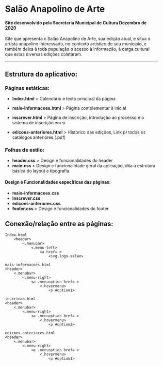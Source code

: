 # Salão Anapolino de Arte
#### Site desenvolvido pela Secretaria Municipal de Cultura Dezembro de 2020

Site que apresenta o Salão Anapolino de Arte, sua edição atual, e situa
o artista anapolino interessado, no contexto artístico de seu município,
e também deixa à toda população o acesso à informação, à carga cultural
que estas diversas edições coletaram.

---
## Estrutura do aplicativo:


### Páginas estáticas:
- **Index.html** > Calendário e texto principal da página

- **mais-informacoes.html** > Página complementar à inicial

- **inscrever.html** > Página de inscrição, introdução ao processo e o sistema de inscrição em si

- **edicoes-anteriores.html** > Histórico das edições, Link p/ todos os catálogos anteriores (.pdf)

### Folhas de estilo:
- **header.css** > Design e funcionalidades do header
- **main.css** > Design e funcionalidade geral da aplicação, dita a estrutura básica do layout e tipografia
   
#### Design e Funcionalidades específicas das páginas:
  - **mais-informacoes.css**
  - **Inscrever.css**
  - **edicoes-anteriores.css**
  - **footer.css** > Design e funcionalidades do footer

## Conexão/relação entre as páginas:
```
Index.html  
    <header>
        <.menubar>
            <.menu-left>
                <a href= >
                    <svg.logo-salao>

mais-informacoes.html
<header>
    <.menubar>
        <.menu-right>
            <a .menuoption href= >
                <.hovermenu>
                    <p #option1>

inscricao.html
<header>
    <.menubar>
        <.menu-right>
            <a .menuoption href= >
                <.hovermenu>
                    <p #option2>

edicoes-anteriores.html
<header>
    <.menubar>
        <.menu-right>
            <a .menuoption href= >
                <.hovermenu>
                    <p #option1>
```
